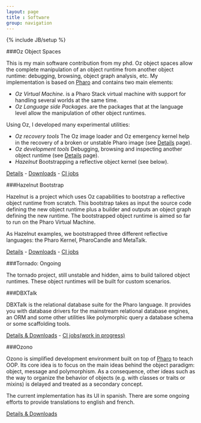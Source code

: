 ```yaml
---
layout: page
title : Software
group: navigation
---
```

{% include JB/setup %}

###Oz Object Spaces

This is my main software contribution from my phd. Oz object spaces allow the complete manipulation of an object runtime from another object runtime: debugging, browsing, object graph analysis, etc. My implementation is based on [Pharo](http://www.pharo-project.org) and contains two main elements:

- *Oz Virtual Machine*. is a Pharo Stack virtual machine with support for handling several worlds at the same time.
- *Oz Language side Packages*. are the packages that at the language level allow the manipulation of other object runtimes.

Using Oz, I developed many experimental utilities:

- *Oz recovery tools* The Oz image loader and Oz emergency kernel help in the recovery of a broken or unstable Pharo image (see [Details]({{page.path}}/details.html) page).
- *Oz development tools* Debugging, browsing and inspecting another object runtime (see [Details]({{page.path}}/details.html) page).
- *Hazelnut* Bootstrapping a reflective object kernel (see below).

[Details]({{site.url}}/software/oz) - [Downloads]({{site.url}}/software/oz/downloads) - [CI jobs](https://ci.inria.fr/rmod/view/Oz/)

###Hazelnut Bootstrap

Hazelnut is a project which uses Oz capabilities to bootstrap a reflective object runtime from scratch. This bootstrap takes as input the source code defining the new object runtime plus a builder and outputs an object graph defining the new runtime. The bootstrapped object runtime is aimed so far to run on the Pharo Virtual Machine.

As Hazelnut examples, we bootstrapped three different reflective languages: the Pharo Kernel, PharoCandle and MetaTalk.

[Details]({{site.url}}/software/hazelnut) - [Downloads]({{site.url}}/software/hazelnut/downloads) - [CI jobs](https://ci.inria.fr/rmod/view/Oz/)

###Tornado: Ongoing

The tornado project, still unstable and hidden, aims to build tailored object runtimes. These object runtimes will be built for custom scenarios.


###DBXTalk

DBXTalk is the relational database suite for the Pharo language. It provides you with database drivers for the mainstream relational database engines, an ORM and some other utilities like polymorphic query a database schema or some scaffolding tools.

[Details & Downloads](http://dbxtalk.smallworks.com.ar) - [CI jobs(work in progress)](https://ci.inria.fr/dbxtalk)

###Ozono

Ozono is simplified development environment built on top of [Pharo](http://www.pharo-project.org) to teach OOP. Its core idea is to focus on the main ideas behind the object paradigm: object, message and polymorphism. As a consequence, other ideas such as the way to organize the behavior of objects (e.g. with classes or traits or mixins) is delayed and treated as a secondary concept.

The current implementation has its UI in spanish. There are some ongoing efforts to provide translations to english and french.

[Details & Downloads](http://sites.google.com/site/objectbrowsertool/)